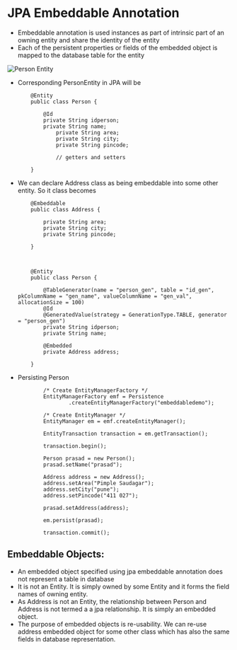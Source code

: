 #	JPA Embeddable Annotation


-	Embeddable annotation is used instances as part of intrinsic part of an owning entity and share the identity of the entity
-	Each of the persistent properties or fields of the embedded object is mapped to the database table for the entity

![Person Entity](http://www.thejavageek.com/wp-content/uploads/2014/01/persontable.png)

-	Corresponding PersonEntity in JPA will be

			@Entity
			public class Person {

				@Id
				private String idperson;
				private String name;
					private String area;
					private String city;
					private String pincode;

					// getters and setters

			}
		
-	We can declare Address class as being embeddable into some other entity. So it class becomes	

			@Embeddable
			public class Address {
			 
				private String area;
				private String city;
				private String pincode;		
				
			}



			@Entity
			public class Person {
			 
				@TableGenerator(name = "person_gen", table = "id_gen", pkColumnName = "gen_name", valueColumnName = "gen_val", allocationSize = 100)
				@Id
				@GeneratedValue(strategy = GenerationType.TABLE, generator = "person_gen")
				private String idperson;
				private String name;
				
				@Embedded
				private Address address;
				
			}	
			
			
			
			
-	Persisting Person
		
		
				/* Create EntityManagerFactory */
				EntityManagerFactory emf = Persistence
						.createEntityManagerFactory("embeddabledemo");

				/* Create EntityManager */
				EntityManager em = emf.createEntityManager();

				EntityTransaction transaction = em.getTransaction();

				transaction.begin();

				Person prasad = new Person();
				prasad.setName("prasad");

				Address address = new Address();
				address.setArea("Pimple Saudagar");
				address.setCity("pune");
				address.setPincode("411 027");

				prasad.setAddress(address);

				em.persist(prasad);

				transaction.commit();
				
				
##	Embeddable Objects:				
				
-	An embedded object specified using jpa embeddable annotation does not represent a table in database
-	It is not an Entity. It is simply owned by some Entity and it forms the field names of owning entity.
-	As Address is not an Entity, the relationship between Person and Address is not termed a a jpa relationship. It is simply an embedded object.
-	The purpose of embedded objects is re-usability. We can re-use address embedded object for some other class which has also the same fields in database representation.
				